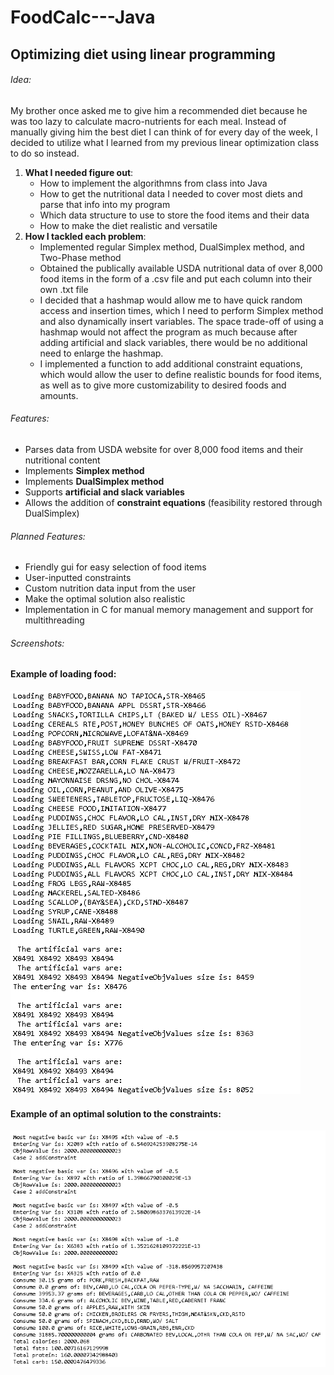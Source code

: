 # FoodCalc---Java
## Optimizing diet using linear programming


###### Idea:
My brother once asked me to give him a recommended diet because he was too lazy to calculate macro-nutrients for each meal. Instead of manually giving him the best diet I can think of for every day of the week, I decided to utilize what I learned from my previous linear optimization class to do so instead. 

1. **What I needed figure out**:
   * How to implement the algorithmns from class into Java
   * How to get the nutritional data I needed to cover most diets and parse that info into my program
   * Which data structure to use to store the food items and their data
   * How to make the diet realistic and versatile
2. **How I tackled each problem**:
   * Implemented regular Simplex method, DualSimplex method, and Two-Phase method
   * Obtained the publically available USDA nutritional data of over 8,000 food items in the form of a .csv file and put each        column into their own .txt file
   * I decided that a hashmap would allow me to have quick random access and insertion times, which I need to perform Simplex        method and also dynamically insert variables. The space trade-off of using a hashmap would not affect the program as much        because after adding artificial and slack variables, there would be no additional need to enlarge the hashmap.
   * I implemented a function to add additional constraint equations, which would allow the user to define realistic bounds for      food items, as well as to give more customizability to desired foods and amounts.
   
###### Features:
  * Parses data from USDA website for over 8,000 food items and their nutritional content
  * Implements **Simplex method**
  * Implements **DualSimplex method**
  * Supports **artificial and slack variables**
  * Allows the addition of **constraint equations** (feasibility restored through DualSimplex)
###### Planned Features:
  * Friendly gui for easy selection of food items
  * User-inputted constraints
  * Custom nutrition data input from the user
  * Make the optimal solution also realistic
  * Implementation in C for manual memory management and support for multithreading
###### Screenshots:
#### Example of loading food:
![alt text](https://github.com/acheng416/FoodCalc---Java/blob/master/Food%20Calc%20-%20Java.png) 

#### Example of an optimal solution to the constraints:
![alt text](https://github.com/acheng416/FoodCalc---Java/blob/master/Food%20Calc%20-%20Java%202.png)
